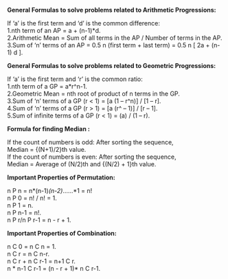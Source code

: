 **General Formulas to solve problems related to Arithmetic Progressions:**


If ‘a’ is the first term and ‘d’ is the common difference:\
1.nth term of an AP = a + (n-1)*d.\
2.Arithmetic Mean = Sum of all terms in the AP / Number of terms in the AP.\
3.Sum of ‘n’ terms of an AP = 0.5 n (first term + last term) = 0.5 n [ 2a + (n-1) d ].


**General Formulas to solve problems related to Geometric Progressions:**

If ‘a’ is the first term and ‘r’ is the common ratio:\
1.nth term of a GP = a*r^n-1.\
2.Geometric Mean = nth root of product of n terms in the GP.\
3.Sum of ‘n’ terms of a GP (r < 1) = [a (1 – r^n)] / [1 – r].\
4.Sum of ‘n’ terms of a GP (r > 1) = [a (r^ – 1)] / [r – 1].\
5.Sum of infinite terms of a GP (r < 1) = (a) / (1 – r).

**Formula for finding Median :**


If the count of numbers is odd: After sorting the sequence,\
Median = {(N+1)/2}th value.\
If the count of numbers is even: After sorting the sequence,\
Median  =  Average of (N/2)th and {(N/2) + 1}th value.


**Important Properties of Permutation:**


n P n = n*(n-1)*(n-2)*......*1 = n!\
n P 0 = n! / n! = 1.\
n P 1 = n.\
n P n-1 = n!.\
n P r/n P r-1 = n - r + 1.

**Important Properties of Combination:**


n C 0 = n C n = 1.\
n C r = n C n-r.\
n C r + n C r-1 = n+1 C r.\
n * n-1 C r-1 = (n - r + 1)* n C r-1.


